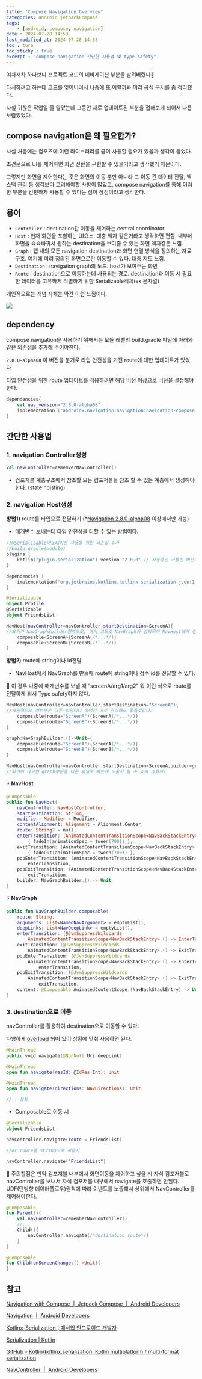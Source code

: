 ```yaml
---
title: "Compose Navigation Overview"
categories: android jetpackCompose
tags:
    - [android, compose, navigation]
date : 2024-07-28 14:53
last_modified_at: 2024-07-28 14:53
toc : ture
toc_sticky : true
excerpt : "compose navigation 간단한 사용법 및 type safety"
---
```


여차저차 하다보니 프로젝트 코드의 네비게이션 부분을 날려버렸다🥲

다시하려고 하는데 코드를 잊어버려서 나중에 또 이럴까봐 미리 공식 문서를 좀 정리했다.

사실 귀찮은 작업일 줄 알았는데 그동안 새로 업데이트된 부분을 접해보게 되어서 나름 보람있었다.

## compose navigation은 왜 필요한가?

사실 처음에는 컴포즈에 이런 라이브러리를 굳이 사용할 필요가 있을까 생각이 들었다.

조건문으로 UI를 제어하면 화면 전환을 구현할 수 있을거라고 생각했기 때문이다.

그렇지만 화면을 제어한다는 것은 화면의 이동 뿐만 아니라 그 이동 간 데이터 전달, 백스택 관리 등 생각보다 고려해야할 사항이 많았고, compose navigation를 통해 이러한 부분을 간편하게 사용할 수 있다는 점이 장점이라고 생각한다.


## 용어

- `Controller` : destination간 이동을 제어하는 central coordinator.
- `Host` : 현재 화면을 포함하는 UI요소, 대충 액자 같은거라고 생각하면 편함. 내부에 화면을 슉슉바꿔서 원하는 destination을 보여줄 수 있는 화면 액자같은 느낌.
- `Graph` : 앱 내의 모든 navigation destination과 화면 연결 방식을 정의하는 자료구조. 여기에 미리 정의된 화면으로만 이동할 수 있다. 대충 지도 느낌.
- `Destination` : navigation graph의 노드. host가 보여주는 화면
- `Route` : destination으로 이동하는데 사용되는 경로. destination과 이동 시 필요한 데이터를 고유하게 식별하기 위한 Serializable객체(ex 문자열)

개인적으로는 개념 자체는 약간 이런 느낌이다.

![](/assets/image/2024-07-28-14-53-06.png)

## dependency

compose navigation을 사용하기 위해서는 모듈 레벨의 build.gradle 파일에 아래와 같은 의존성을 추가해 주어야한다.

`2.8.0-alpha08` 이 버전을 분기로 타입 안전성을 가진 route에 대한 업데이트가 있었다.

타입 안전성을 위한 route 업데이트를 적용하려면 해당 버전 이상으로 버전을 설정해야한다.

```kotlin
dependencies{
    val nav_version="2.8.0-alpha08"
    implementation ("androidx.navigation:navigation:navigation-compose:$nav_version")
}

```


## 간단한 사용법

### 1. navigation Controller생성

```kotlin
val navController=rememverNavController()
```

- 컴포저블 계층구조에서 참조할 모든 컴포저블을 참조 할 수 있는 계층에서 생성해야한다. (state hoisting)

### 2. navigation Host생성

**방법1)** route를 타입으로 전달하기 (*[Navigation 2.8.0-alpha08](https://developer.android.com/jetpack/androidx/releases/navigation?hl=ko#2.8.0-alpha08) 이상에서만 가능)

- 매개변수 보내는데 타입 안전성을 더할 수 있는 방법이다.

```kotlin
//@Serializable어노테이션 사용을 위한 의존성 추가
//build.gradle(module)
plugins {
    kotlin("plugin.serialization") version "2.0.0" // 사용중인 코틀린 버전에 맞춰야 오류가 안나는것 같다.
}

dependencies {
    implementation("org.jetbrains.kotlinx.kotlinx-serialization-json:1.7.1")
}

```

```kotlin
@Serializable
object Profile
@Serializable
object FriendsList

NavHost(navController=navController,startDestination=ScreenA){
//요기가 NavGraphBuilder영역으로, 여기 코드로 NavGraph가 정의되어 NavHost에게 전달된다.
	composable<ScreenA>{ScreenA(/*...*/)}
	composable<ScreenB>{ScreenB(/*...*/)}
}
```

**방법2)** route에 string이나 id전달

- NavHost에서 NavGraph를 만들때 route에 string이나 정수 id를 전달할 수 있다.

🚨 이 경우 나중에 매개변수를 보낼 때 “screenA/arg1/arg2” 뭐 이런 식으로 route를 전달하게 되서 Type safety하지 않다.

```kotlin
NavHost(navController=navController,startDestination="ScreenA"){
//개인적으로 이부분은 다른 파일이나 하여간 따로 관리해도 좋을것같다.
	composable(route="ScreenA"){ScreenA(/*...*/)}
	composable(route="ScreenB"){ScreenB(/*...*/)}
}
```

```kotlin
graph:NavGraphBuilder.()->Unit={
	composable(route="ScreenA"){ScreenA(/*...*/)}
	composable(route="ScreenB"){ScreenB(/*...*/)}
}

NavHost(navController=navController,startDestination=ScreenA,builder=graph)
//화면이 많으면 graph부분을 다른 파일로 빼는게 도움지 될 수 있지 않을까?
```

⚡️ **NavHost**

```kotlin
@Composable
public fun NavHost(
    navController: NavHostController,
    startDestination: String,
    modifier: Modifier = Modifier,
    contentAlignment: Alignment = Alignment.Center,
    route: String? = null,
    enterTransition: (AnimatedContentTransitionScope<NavBackStackEntry>.() -> EnterTransition) =
        { fadeIn(animationSpec = tween(700)) },
    exitTransition: (AnimatedContentTransitionScope<NavBackStackEntry>.() -> ExitTransition) =
        { fadeOut(animationSpec = tween(700)) },
    popEnterTransition: (AnimatedContentTransitionScope<NavBackStackEntry>.() -> EnterTransition) =
        enterTransition,
    popExitTransition: (AnimatedContentTransitionScope<NavBackStackEntry>.() -> ExitTransition) =
        exitTransition,
    builder: NavGraphBuilder.() -> Unit
)
```

⚡️ **NavGraph**

```kotlin
public fun NavGraphBuilder.composable(
    route: String,
    arguments: List<NamedNavArgument> = emptyList(),
    deepLinks: List<NavDeepLink> = emptyList(),
    enterTransition: (@JvmSuppressWildcards
        AnimatedContentTransitionScope<NavBackStackEntry>.() -> EnterTransition?)? = null,
    exitTransition: (@JvmSuppressWildcards
        AnimatedContentTransitionScope<NavBackStackEntry>.() -> ExitTransition?)? = null,
    popEnterTransition: (@JvmSuppressWildcards
        AnimatedContentTransitionScope<NavBackStackEntry>.() -> EnterTransition?)? =
            enterTransition,
    popExitTransition: (@JvmSuppressWildcards
        AnimatedContentTransitionScope<NavBackStackEntry>.() -> ExitTransition?)? =
            exitTransition,
    content: @Composable AnimatedContentScope.(NavBackStackEntry) -> Unit
)
```

### 3. destination으로 이동

navController를 활용하여 destination으로 이동할 수 있다.

다양하게 [overload](https://developer.android.com/reference/kotlin/androidx/navigation/NavController#navigate(kotlin.Int)) 되어 있어 상황에 맞춰 사용하면 된다.

```kotlin
@MainThread
public void navigate(@NonNull Uri deepLink)

@MainThread
open fun navigate(resId: @IdRes Int): Unit

@MainThread
open fun navigate(directions: NavDirections): Unit

//.. 등등

```

- Composable로 이동 시

```kotlin
@Serializable
object FriendsList

navController.navigate(route = FriendsList)

//or route를 string으로 사용시

navController.navigate("FriendsList")

```

🚨 주의할점은 만약 컴포저블 내부에서 화면이동을 제어하고 싶을 시 자식 컴포저블로 navController를 보내서 자식 컴포저블 내부에서 navigate를 호출하면 안된다. UDF(단방향 데이터플로우)원칙에 따라 이벤트를 노출해서 상위에서 NavController를 제어해야한다.

```kotlin
@Composable
fun Parent(){
	val navController=rememberNavController()
	//...
	Child(){
		navController.navigate(/*destination route*/)
	}
}

@Composable
fun Child(onScreenChange:()->Unit){
}
```

## 참고

[Navigation with Compose  \|  Jetpack Compose  \|  Android Developers](https://developer.android.com/develop/ui/compose/navigation)

[Navigation  \|  Android Developers](https://developer.android.com/guide/navigation)

[Kotlinx-Serialization  \| 매쉬업 안드로이드 개발자](https://mashup-android.vercel.app/mashup-12th/jieun/kotlinx-serialization/)

[Serialization \| Kotlin](https://kotlinlang.org/docs/serialization.html#add-plugins-and-dependencies)

[GitHub - Kotlin/kotlinx.serialization: Kotlin multiplatform / multi-format serialization](https://github.com/Kotlin/kotlinx.serialization)

[NavController  \|  Android Developers](https://developer.android.com/reference/androidx/navigation/NavController#navigate(android.net.Uri))

